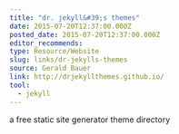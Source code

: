 ```yaml
---
title: "dr. jekyll&#39;s themes"
date: 2015-07-20T12:37:00.000Z
posted_date: 2015-07-20T12:37:00.000Z
editor_recommends:
type: Resource/Website
slug: links/dr-jekylls-themes
source: Gerald Bauer
link: http://drjekyllthemes.github.io/
tool:
  - jekyll
---
```

a free static site generator theme directory



